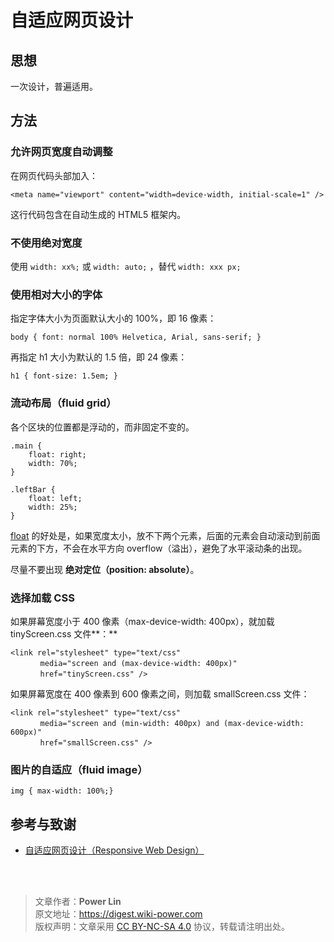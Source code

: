 # 自适应网页设计

## 思想

一次设计，普遍适用。

## 方法

### **允许网页宽度自动调整**

在网页代码头部加入：

```
<meta name="viewport" content="width=device-width, initial-scale=1" />
```

这行代码包含在自动生成的 HTML5 框架内。

### 不使用绝对宽度

使用 `width: xx%;` 或 `width: auto;` ，替代 `width: xxx px;`

### 使用相对大小的字体

指定字体大小为页面默认大小的 100%，即 16 像素：

```
body { font: normal 100% Helvetica, Arial, sans-serif; }
```

再指定 h1 大小为默认的 1.5 倍，即 24 像素：

```
h1 { font-size: 1.5em; }
```

### **流动布局（fluid grid）**

各个区块的位置都是浮动的，而非固定不变的。

```
.main {
    float: right;
    width: 70%;
}

.leftBar {
    float: left;
    width: 25%;
}
```

[float](http://designshack.net/articles/css/everything-you-never-knew-about-css-floats/) 的好处是，如果宽度太小，放不下两个元素，后面的元素会自动滚动到前面元素的下方，不会在水平方向 overflow（溢出），避免了水平滚动条的出现。

尽量不要出现 **绝对定位（position: absolute）**。

### **选择加载 CSS**

如果屏幕宽度小于 400 像素（max-device-width: 400px），就加载 tinyScreen.css 文件**：**

```
<link rel="stylesheet" type="text/css"
　　　　media="screen and (max-device-width: 400px)"
　　　　href="tinyScreen.css" />
```

如果屏幕宽度在 400 像素到 600 像素之间，则加载 smallScreen.css 文件：

```
<link rel="stylesheet" type="text/css"
　　　　media="screen and (min-width: 400px) and (max-device-width: 600px)"
　　　　href="smallScreen.css" />
```

### **图片的自适应（fluid image）**

```
img { max-width: 100%;}
```

## 参考与致谢

- [自适应网页设计（Responsive Web Design）](http://www.ruanyifeng.com/blog/2012/05/responsive_web_design.html)

<br />

<br />

> 文章作者：**Power Lin**  
> 原文地址：<https://digest.wiki-power.com>  
> 版权声明：文章采用 [CC BY-NC-SA 4.0](https://creativecommons.org/licenses/by/4.0/deed.zh) 协议，转载请注明出处。
